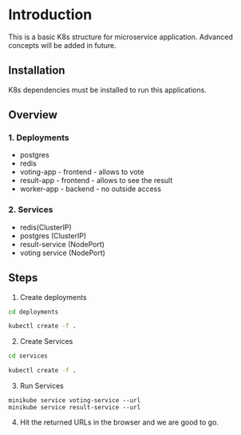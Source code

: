 # Introduction
This is a basic K8s structure for microservice application. Advanced concepts will be added in future.


## Installation

K8s dependencies must be installed to run this applications. 

## Overview
### 1. Deployments
- postgres
- redis
- voting-app - frontend - allows to vote
- result-app - frontend - allows to see the result
- worker-app - backend - no outside access
### 2. Services
- redis(ClusterIP)
- postgres (ClusterIP)
- result-service (NodePort)
- voting service (NodePort) ​

## Steps
1. Create deployments
```bash
cd deployments
```
```bash
kubectl create -f .
```
2. Create Services
```bash
cd services
```
```bash
kubectl create -f .
```
3. Run Services
```
minikube service voting-service --url
minikube service result-service --url
```
4. Hit the returned URLs in the browser and we are good to go.
